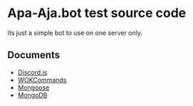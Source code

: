 <h1 allign="center">Apa-Aja.bot test source code</h1>
Its just a simple bot to use on one server only.

## Documents
 - [Discord.js](https://discord.js.org/#/)
 - [WOKCommands](https://docs.wornoffkeys.com/)
 - [Mongoose](https://mongoosejs.com/docs/guide.html)
 - [MongoDB](https://www.mongodb.com/)